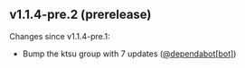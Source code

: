 ## v1.1.4-pre.2 (prerelease)

Changes since v1.1.4-pre.1:

- Bump the ktsu group with 7 updates ([@dependabot[bot]](https://github.com/dependabot[bot]))
